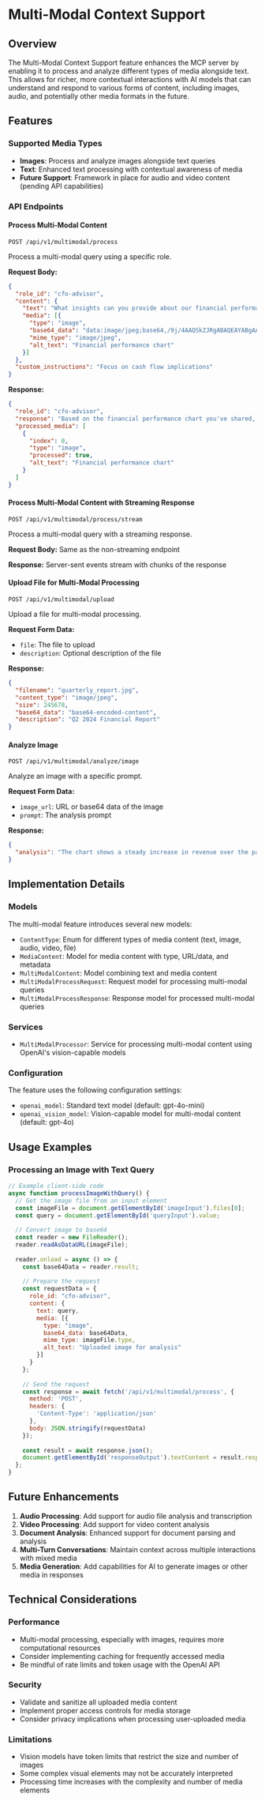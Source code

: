 # Multi-Modal Context Support

## Overview

The Multi-Modal Context Support feature enhances the MCP server by enabling it to process and analyze different types of media alongside text. This allows for richer, more contextual interactions with AI models that can understand and respond to various forms of content, including images, audio, and potentially other media formats in the future.

## Features

### Supported Media Types

- **Images**: Process and analyze images alongside text queries
- **Text**: Enhanced text processing with contextual awareness of media
- **Future Support**: Framework in place for audio and video content (pending API capabilities)

### API Endpoints

#### Process Multi-Modal Content

```http
POST /api/v1/multimodal/process
```

Process a multi-modal query using a specific role.

**Request Body:**

```json
{
  "role_id": "cfo-advisor",
  "content": {
    "text": "What insights can you provide about our financial performance based on this chart?",
    "media": [{
      "type": "image",
      "base64_data": "data:image/jpeg;base64,/9j/4AAQSkZJRgABAQEAYABgAAD...",
      "mime_type": "image/jpeg",
      "alt_text": "Financial performance chart"
    }]
  },
  "custom_instructions": "Focus on cash flow implications"
}
```

**Response:**

```json
{
  "role_id": "cfo-advisor",
  "response": "Based on the financial performance chart you've shared, I can see several important cash flow trends...",
  "processed_media": [
    {
      "index": 0,
      "type": "image",
      "processed": true,
      "alt_text": "Financial performance chart"
    }
  ]
}
```

#### Process Multi-Modal Content with Streaming Response

```http
POST /api/v1/multimodal/process/stream
```

Process a multi-modal query with a streaming response.

**Request Body:** Same as the non-streaming endpoint

**Response:** Server-sent events stream with chunks of the response

#### Upload File for Multi-Modal Processing

```http
POST /api/v1/multimodal/upload
```

Upload a file for multi-modal processing.

**Request Form Data:**
- `file`: The file to upload
- `description`: Optional description of the file

**Response:**

```json
{
  "filename": "quarterly_report.jpg",
  "content_type": "image/jpeg",
  "size": 245678,
  "base64_data": "base64-encoded-content",
  "description": "Q2 2024 Financial Report"
}
```

#### Analyze Image

```http
POST /api/v1/multimodal/analyze/image
```

Analyze an image with a specific prompt.

**Request Form Data:**
- `image_url`: URL or base64 data of the image
- `prompt`: The analysis prompt

**Response:**

```json
{
  "analysis": "The chart shows a steady increase in revenue over the past four quarters..."
}
```

## Implementation Details

### Models

The multi-modal feature introduces several new models:

- `ContentType`: Enum for different types of media content (text, image, audio, video, file)
- `MediaContent`: Model for media content with type, URL/data, and metadata
- `MultiModalContent`: Model combining text and media content
- `MultiModalProcessRequest`: Request model for processing multi-modal queries
- `MultiModalProcessResponse`: Response model for processed multi-modal queries

### Services

- `MultiModalProcessor`: Service for processing multi-modal content using OpenAI's vision-capable models

### Configuration

The feature uses the following configuration settings:

- `openai_model`: Standard text model (default: gpt-4o-mini)
- `openai_vision_model`: Vision-capable model for multi-modal content (default: gpt-4o)

## Usage Examples

### Processing an Image with Text Query

```javascript
// Example client-side code
async function processImageWithQuery() {
  // Get the image file from an input element
  const imageFile = document.getElementById('imageInput').files[0];
  const query = document.getElementById('queryInput').value;
  
  // Convert image to base64
  const reader = new FileReader();
  reader.readAsDataURL(imageFile);
  
  reader.onload = async () => {
    const base64Data = reader.result;
    
    // Prepare the request
    const requestData = {
      role_id: "cfo-advisor",
      content: {
        text: query,
        media: [{
          type: "image",
          base64_data: base64Data,
          mime_type: imageFile.type,
          alt_text: "Uploaded image for analysis"
        }]
      }
    };
    
    // Send the request
    const response = await fetch('/api/v1/multimodal/process', {
      method: 'POST',
      headers: {
        'Content-Type': 'application/json'
      },
      body: JSON.stringify(requestData)
    });
    
    const result = await response.json();
    document.getElementById('responseOutput').textContent = result.response;
  };
}
```

## Future Enhancements

1. **Audio Processing**: Add support for audio file analysis and transcription
2. **Video Processing**: Add support for video content analysis
3. **Document Analysis**: Enhanced support for document parsing and analysis
4. **Multi-Turn Conversations**: Maintain context across multiple interactions with mixed media
5. **Media Generation**: Add capabilities for AI to generate images or other media in responses

## Technical Considerations

### Performance

- Multi-modal processing, especially with images, requires more computational resources
- Consider implementing caching for frequently accessed media
- Be mindful of rate limits and token usage with the OpenAI API

### Security

- Validate and sanitize all uploaded media content
- Implement proper access controls for media storage
- Consider privacy implications when processing user-uploaded media

### Limitations

- Vision models have token limits that restrict the size and number of images
- Some complex visual elements may not be accurately interpreted
- Processing time increases with the complexity and number of media elements
